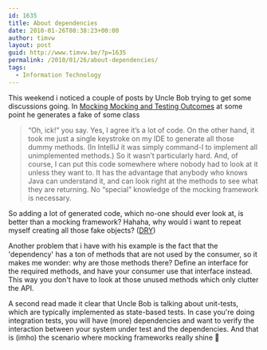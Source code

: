 ```yaml
---
id: 1635
title: About dependencies
date: 2010-01-26T08:38:23+00:00
author: timvw
layout: post
guid: http://www.timvw.be/?p=1635
permalink: /2010/01/26/about-dependencies/
tags:
  - Information Technology
---
```

This weekend i noticed a couple of posts by Uncle Bob trying to get some discussions going. In [Mocking Mocking and Testing Outcomes](http://blog.objectmentor.com/articles/2010/01/23/mocking-mocking-and-testing-outcomes) at some point he generates a fake of some class

> “Oh, ick!” you say. Yes, I agree it’s a lot of code. On the other hand, it took me just a single keystroke on my IDE to generate all those dummy methods. (In IntelliJ it was simply command-I to implement all unimplemented methods.) So it wasn’t particularly hard. And, of course, I can put this code somewhere where nobody had to look at it unless they want to. It has the advantage that anybody who knows Java can understand it, and can look right at the methods to see what they are returning. No “special” knowledge of the mocking framework is necessary.

So adding a lot of generated code, which no-one should ever look at, is better than a mocking framework? Hahaha, why would i want to repeat myself creating all those fake objects? ([DRY](http://c2.com/cgi/wiki?DontRepeatYourself))

Another problem that i have with his example is the fact that the 'dependency' has a ton of methods that are not used by the consumer, so it makes me wonder: why are those methods there? Define an interface for the required methods, and have your consumer use that interface instead. This way you don't have to look at those unused methods which only clutter the API.

A second read made it clear that Uncle Bob is talking about unit-tests, which are typically implemented as state-based tests. In case you're doing integration tests, you will have (more) dependencies and want to verify the interaction between your system under test and the dependencies. And that is (imho) the scenario where mocking frameworks really shine 🙂
